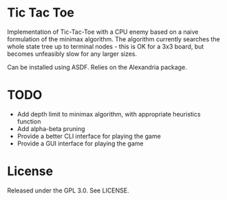 # Tic Tac Toe

Implementation of Tic-Tac-Toe with a CPU enemy based on a naive formulation of
the minimax algorithm. The algorithm currently searches the whole state tree
up to terminal nodes - this is OK for a 3x3 board, but becomes unfeasibly slow
for any larger sizes.

Can be installed using ASDF. Relies on the Alexandria package.

# TODO

* Add depth limit to minimax algorithm, with appropriate heuristics function
* Add alpha-beta pruning
* Provide a better CLI interface for playing the game
* Provide a GUI interface for playing the game

# License

Released under the GPL 3.0. See LICENSE.
